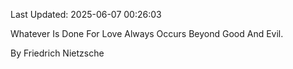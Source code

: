 Last Updated: 2025-06-07 00:26:03

Whatever Is Done For Love Always Occurs Beyond Good And Evil.

By Friedrich Nietzsche